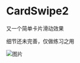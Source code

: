 # CardSwipe2
又一个简单卡片滑动效果

细节还未完善，仅做练习之用

![图片](https://github.com/liaofuyou/CardSwipe2/blob/master/screenshot/Gif_20180428_183045.gif)